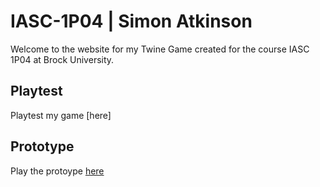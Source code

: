 # IASC-1P04 | Simon Atkinson
Welcome to the website for my Twine Game created for the course IASC 1P04 at Brock University.

## Playtest

Playtest my game [here]

## Prototype

Play the protoype [here](prototype/StartMenuPrototype.html)
